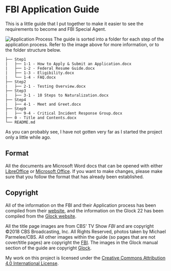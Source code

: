 # FBI Application Guide
This is a little guide that I put together to make it easier to see the requirements to become and FBI Special Agent.

![Application Process](https://www.fbijobs.gov/sites/default/files/FBI_Graphic_ApplicationProcess_SpecialAgent_Website_943x551-min.png)
The guide is sorted into a folder for each step of the application process. Refer to the image above for more information, or to the folder structure below.
```
├── Step1
|   ├── 1-1 - How to Apply & Submit an Application.docx
|   ├── 1-2 - Federal Resume Guide.docx
|   ├── 1-3 - Eligibility.docx
|   └── 1-4 - FAQ.docx
├── Step2
|   ├── 2-1 - Testing Overview.docx
├── Step3
|   ├── 3-1 - 10 Steps to Naturalization.docx
├── Step4
|   ├── 4-1 - Meet and Greet.docx
├── Step9
|   ├── 9-4 - Critical Incident Response Group.docx
├── 0 - Title and Contents.docx
└── README.md
```

As you can probably see, I have not gotten very far as I started the project only a little while ago. 

## Format
All the documents are Microsoft Word docs that can be opened with either [LibreOffice](https://www.libreoffice.org/) or [Microsoft Office](https://products.office.com/en-ca/products).
If you want to make changes, please make sure that you follow the format that has already been established.

## Copyright
All of the information on the FBI and their Application process has been compiled from their [website](https://fbi.gov), and the information on the Glock 22 has been compiled from the [Glock website](https://www.glock.com/). 

All the title page images are from CBS' TV Show _FBI_ and are copyright ©2018 CBS Broadcasting, Inc. All Rights Reserved, photos taken by Michael Parmelee/CBS. All other images within the guide (so pages that are not cover/title pages) are copyright the [FBI](https://fbi.gov). The images in the Glock manual section of the guide are copyright [Glock](https://www.glock.com/).

My work on this project is licensed under the [Creative Commons Attribution 4.0 International License](https://creativecommons.org/licenses/by/4.0/).

